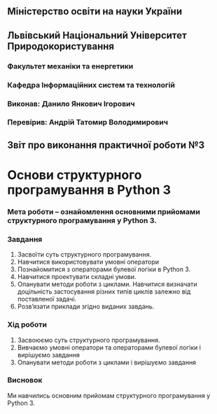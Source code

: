 ## Міністерство освіти на науки України
## Львівський Національний Університет Природокористування
### Факультет механіки та енергетики
### Кафедра Інформаційних систем та технологій

### Виконав: Данило Янкович Ігорович
### Перевірив: Андрій Татомир Володимирович

## Звіт про виконання практичної роботи №3
# Основи структурного програмування в Python 3

### Мета роботи – ознайомлення основними прийомами структурного програмування у Python 3.

### Завдання
1. Засвоїти суть структурного програмування.
2. Навчитися використовувати умовні оператори
3. Познайомитися з операторами булевої логіки в Python 3.
4. Навчитися проектувати складні умови.
5. Опанувати методи роботи з циклами. Навчитися визначати доцільність застосування різних типів циклів залежно від поставленої задачі.
6. Розв’язати приклади згідно виданих завдань.

### Хід роботи
1. Засвоюємо суть структурного програмування.
2. Вивчаємо умовні оператори та операторами булевої логіки і вирішуємо завдання
3. Опанувати методи роботи з циклами і вирішуємо завдання

### Висновок
Ми навчились основним прийомам структурного програмування у Python 3.